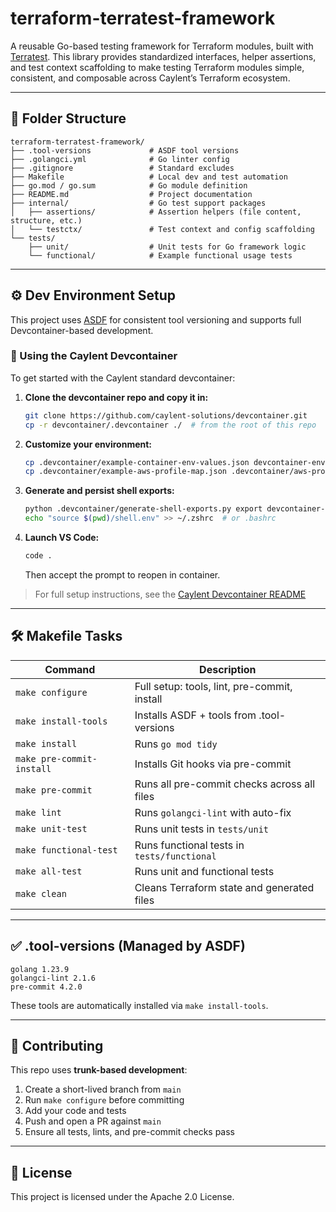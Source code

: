 # terraform-terratest-framework

A reusable Go-based testing framework for Terraform modules, built with [Terratest](https://github.com/gruntwork-io/terratest). This library provides standardized interfaces, helper assertions, and test context scaffolding to make testing Terraform modules simple, consistent, and composable across Caylent’s Terraform ecosystem.

---

## 📁 Folder Structure

```
terraform-terratest-framework/
├── .tool-versions             # ASDF tool versions
├── .golangci.yml              # Go linter config
├── .gitignore                 # Standard excludes
├── Makefile                   # Local dev and test automation
├── go.mod / go.sum            # Go module definition
├── README.md                  # Project documentation
├── internal/                  # Go test support packages
│   ├── assertions/            # Assertion helpers (file content, structure, etc.)
│   └── testctx/               # Test context and config scaffolding
└── tests/
    ├── unit/                  # Unit tests for Go framework logic
    └── functional/            # Example functional usage tests
```

---

## ⚙️ Dev Environment Setup

This project uses [ASDF](https://asdf-vm.com) for consistent tool versioning and supports full Devcontainer-based development.

### 🧱 Using the Caylent Devcontainer

To get started with the Caylent standard devcontainer:

1. **Clone the devcontainer repo and copy it in:**

   ```bash
   git clone https://github.com/caylent-solutions/devcontainer.git
   cp -r devcontainer/.devcontainer ./  # from the root of this repo
   ```

2. **Customize your environment:**

   ```bash
   cp .devcontainer/example-container-env-values.json devcontainer-environment-variables.json
   cp .devcontainer/example-aws-profile-map.json .devcontainer/aws-profile-map.json
   ```

3. **Generate and persist shell exports:**

   ```bash
   python .devcontainer/generate-shell-exports.py export devcontainer-environment-variables.json --output shell.env
   echo "source $(pwd)/shell.env" >> ~/.zshrc  # or .bashrc
   ```

4. **Launch VS Code:**

   ```bash
   code .
   ```

   Then accept the prompt to reopen in container.

> For full setup instructions, see the [Caylent Devcontainer README](https://github.com/caylent-solutions/devcontainer#readme)

---

## 🛠 Makefile Tasks

| Command                 | Description                                      |
|-------------------------|--------------------------------------------------|
| `make configure`        | Full setup: tools, lint, pre-commit, install     |
| `make install-tools`    | Installs ASDF + tools from .tool-versions        |
| `make install`          | Runs `go mod tidy`                               |
| `make pre-commit-install` | Installs Git hooks via pre-commit             |
| `make pre-commit`       | Runs all pre-commit checks across all files     |
| `make lint`             | Runs `golangci-lint` with auto-fix              |
| `make unit-test`        | Runs unit tests in `tests/unit`                 |
| `make functional-test`  | Runs functional tests in `tests/functional`     |
| `make all-test`         | Runs unit and functional tests                  |
| `make clean`            | Cleans Terraform state and generated files      |

---

## ✅ .tool-versions (Managed by ASDF)

```
golang 1.23.9
golangci-lint 2.1.6
pre-commit 4.2.0
```

These tools are automatically installed via `make install-tools`.

---

## 🚀 Contributing

This repo uses **trunk-based development**:

1. Create a short-lived branch from `main`
2. Run `make configure` before committing
3. Add your code and tests
4. Push and open a PR against `main`
5. Ensure all tests, lints, and pre-commit checks pass

---

## 🔐 License

This project is licensed under the Apache 2.0 License.
